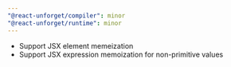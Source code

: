 ```yaml
---
"@react-unforget/compiler": minor
"@react-unforget/runtime": minor
---
```


- Support JSX element memeization
- Support JSX expression memoization for non-primitive values
